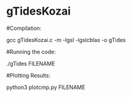 # gTidesKozai
#Compilation:

gcc gTidesKozai.c -m -lgsl -lgslcblas -o gTides

#Running the code:

./gTides FILENAME

#Plotting Results:

python3 plotcmp.py FILENAME
